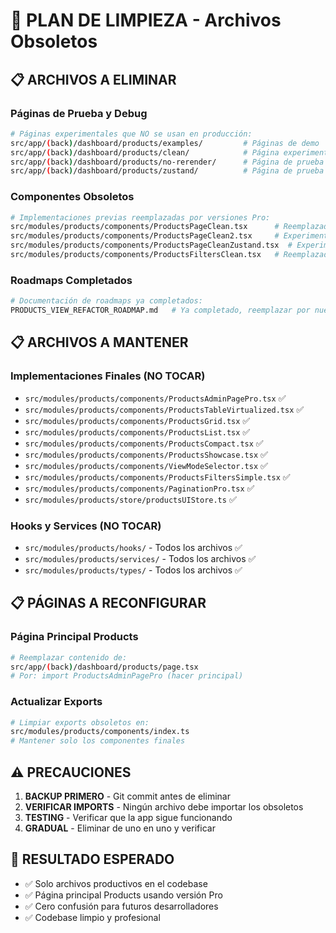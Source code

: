 # 🧹 PLAN DE LIMPIEZA - Archivos Obsoletos

## 📋 **ARCHIVOS A ELIMINAR**

### **Páginas de Prueba y Debug**
```bash
# Páginas experimentales que NO se usan en producción:
src/app/(back)/dashboard/products/examples/         # Páginas de demo
src/app/(back)/dashboard/products/clean/            # Página experimental
src/app/(back)/dashboard/products/no-rerender/      # Página de prueba
src/app/(back)/dashboard/products/zustand/          # Página de prueba
```

### **Componentes Obsoletos**
```bash
# Implementaciones previas reemplazadas por versiones Pro:
src/modules/products/components/ProductsPageClean.tsx      # Reemplazado por ProductsAdminPagePro
src/modules/products/components/ProductsPageClean2.tsx     # Experimental
src/modules/products/components/ProductsPageCleanZustand.tsx  # Experimental
src/modules/products/components/ProductsFiltersClean.tsx   # Reemplazado por ProductsFiltersSimple
```

### **Roadmaps Completados**
```bash
# Documentación de roadmaps ya completados:
PRODUCTS_VIEW_REFACTOR_ROADMAP.md   # Ya completado, reemplazar por nuevo roadmap
```

## 📋 **ARCHIVOS A MANTENER**

### **Implementaciones Finales (NO TOCAR)**
- `src/modules/products/components/ProductsAdminPagePro.tsx` ✅
- `src/modules/products/components/ProductsTableVirtualized.tsx` ✅
- `src/modules/products/components/ProductsGrid.tsx` ✅ 
- `src/modules/products/components/ProductsList.tsx` ✅
- `src/modules/products/components/ProductsCompact.tsx` ✅
- `src/modules/products/components/ProductsShowcase.tsx` ✅
- `src/modules/products/components/ViewModeSelector.tsx` ✅
- `src/modules/products/components/ProductsFiltersSimple.tsx` ✅
- `src/modules/products/components/PaginationPro.tsx` ✅
- `src/modules/products/store/productsUIStore.ts` ✅

### **Hooks y Services (NO TOCAR)**
- `src/modules/products/hooks/` - Todos los archivos ✅
- `src/modules/products/services/` - Todos los archivos ✅ 
- `src/modules/products/types/` - Todos los archivos ✅

## 📋 **PÁGINAS A RECONFIGURAR**

### **Página Principal Products**
```bash
# Reemplazar contenido de:
src/app/(back)/dashboard/products/page.tsx
# Por: import ProductsAdminPagePro (hacer principal)
```

### **Actualizar Exports**
```bash
# Limpiar exports obsoletos en:
src/modules/products/components/index.ts
# Mantener solo los componentes finales
```

## ⚠️ **PRECAUCIONES**
1. **BACKUP PRIMERO** - Git commit antes de eliminar
2. **VERIFICAR IMPORTS** - Ningún archivo debe importar los obsoletos
3. **TESTING** - Verificar que la app sigue funcionando
4. **GRADUAL** - Eliminar de uno en uno y verificar

## 🎯 **RESULTADO ESPERADO**
- ✅ Solo archivos productivos en el codebase
- ✅ Página principal Products usando versión Pro  
- ✅ Cero confusión para futuros desarrolladores
- ✅ Codebase limpio y profesional